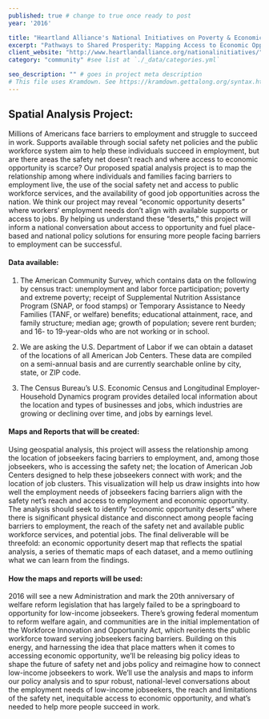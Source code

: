 ```yaml
---
published: true # change to true once ready to post
year: '2016'

title: "Heartland Alliance's National Initiatives on Poverty & Economic Opportunity" # project title or client name
excerpt: "Pathways to Shared Prosperity: Mapping Access to Economic Opportunity in the United States" # shows on project list page
client_website: "http://www.heartlandalliance.org/nationalinitiatives/"
category: "community" #see list at `./_data/categories.yml`

seo_description: "" # goes in project meta description
# This file uses Kramdown. See https://kramdown.gettalong.org/syntax.html for syntax
---
```


## Spatial Analysis Project:
Millions of Americans face barriers to employment and struggle to succeed in work. Supports available through social safety net policies and the public workforce system aim to help these individuals succeed in employment, but are there areas the safety net doesn’t reach and where access to economic opportunity is scarce? Our proposed spatial analysis project is to map the relationship among where individuals and families facing barriers to employment live, the use of the social safety net and access to public workforce services, and the availability of good job opportunities across the nation. We think our project may reveal “economic opportunity deserts” where workers’ employment needs don’t align with available supports or access to jobs. By helping us understand these “deserts,” this project will inform a national conversation about access to opportunity and fuel place-based and national policy solutions for ensuring more people facing barriers to employment can be successful.

#### Data available:
1. The American Community Survey, which contains data on the following by census tract: unemployment and labor force participation; poverty and extreme poverty; receipt of Supplemental Nutrition Assistance Program (SNAP, or food stamps) or Temporary Assistance to Needy Families (TANF, or welfare) benefits; educational attainment, race, and family structure; median age; growth of population; severe rent burden; and 16- to 19-year-olds who are not working or in school.

2. We are asking the U.S. Department of Labor if we can obtain a dataset of the locations of all American Job Centers. These data are compiled on a semi-annual basis and are currently searchable online by city, state, or ZIP code.

3. The Census Bureau’s U.S. Economic Census and Longitudinal Employer-Household Dynamics program provides detailed local information about the location and types of businesses and jobs, which industries are growing or declining over time, and jobs by earnings level.

#### Maps and Reports that will be created:
Using geospatial analysis, this project will assess the relationship among the location of jobseekers facing barriers to employment, and, among those jobseekers, who is accessing the safety net; the location of American Job Centers designed to help these jobseekers connect with work; and the location of job clusters. This visualization will help us draw insights into how well the employment needs of jobseekers facing barriers align with the safety net’s reach and access to employment and economic opportunity. The analysis should seek to identify “economic opportunity deserts” where there is significant physical distance and disconnect among people facing barriers to employment, the reach of the safety net and available public workforce services, and potential jobs. The final deliverable will be threefold: an economic opportunity desert map that reflects the spatial analysis, a series of thematic maps of each dataset, and a memo outlining what we can learn from the findings.

#### How the maps and reports will be used:
2016 will see a new Administration and mark the 20th anniversary of welfare reform legislation that has largely failed to be a springboard to opportunity for low-income jobseekers. There’s growing federal momentum to reform welfare again, and communities are in the initial implementation of the Workforce Innovation and Opportunity Act, which reorients the public workforce toward serving jobseekers facing barriers. Building on this energy, and harnessing the idea that place matters when it comes to accessing economic opportunity, we’ll be releasing big policy ideas to shape the future of safety net and jobs policy and reimagine how to connect low-income jobseekers to work. We’ll use the analysis and maps to inform our policy analysis and to spur robust, national-level conversations about the employment needs of low-income jobseekers, the reach and limitations of the safety net, inequitable access to economic opportunity, and what’s needed to help more people succeed in work.
